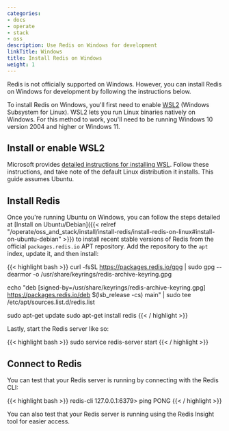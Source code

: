 ```yaml
---
categories:
- docs
- operate
- stack
- oss
description: Use Redis on Windows for development
linkTitle: Windows
title: Install Redis on Windows
weight: 1
---
```


Redis is not officially supported on Windows. However, you can install Redis on Windows for development by following the instructions below.

To install Redis on Windows, you'll first need to enable [WSL2](https://docs.microsoft.com/en-us/windows/wsl/install) (Windows Subsystem for Linux). WSL2 lets you run Linux binaries natively on Windows. For this method to work, you'll need to be running Windows 10 version 2004 and higher or Windows 11.

## Install or enable WSL2

Microsoft provides [detailed instructions for installing WSL](https://docs.microsoft.com/en-us/windows/wsl/install). Follow these instructions, and take note of the default Linux distribution it installs. This guide assumes Ubuntu.

## Install Redis

Once you're running Ubuntu on Windows, you can follow the steps detailed at [Install on Ubuntu/Debian]({{< relref "/operate/oss_and_stack/install/install-redis/install-redis-on-linux#install-on-ubuntu-debian" >}}) to install recent stable versions of Redis from the official `packages.redis.io` APT repository.
Add the repository to the <code>apt</code> index, update it, and then install:

{{< highlight bash  >}}
curl -fsSL https://packages.redis.io/gpg | sudo gpg --dearmor -o /usr/share/keyrings/redis-archive-keyring.gpg

echo "deb [signed-by=/usr/share/keyrings/redis-archive-keyring.gpg] https://packages.redis.io/deb $(lsb_release -cs) main" | sudo tee /etc/apt/sources.list.d/redis.list

sudo apt-get update
sudo apt-get install redis
{{< / highlight  >}}

Lastly, start the Redis server like so:

{{< highlight bash  >}}
sudo service redis-server start
{{< / highlight  >}}

## Connect to Redis

You can test that your Redis server is running by connecting with the Redis CLI:

{{< highlight bash  >}}
redis-cli 
127.0.0.1:6379> ping
PONG
{{< / highlight >}}

You can also test that your Redis server is running using the Redis Insight tool for easier access.


